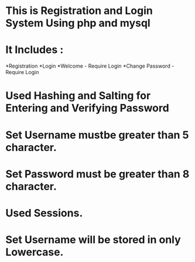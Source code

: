 # This is Registration and Login System Using php and mysql
# It Includes :
  *Registration
  *Login
  *Welcome - Require Login
  *Change Password - Require Login
# Used Hashing and Salting for Entering and Verifying Password
# Set Username mustbe greater than 5 character.
# Set Password must be greater than 8 character.
# Used Sessions.
# Set Username will be stored in only Lowercase.
